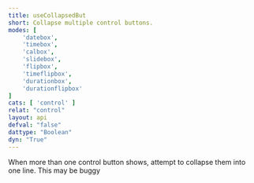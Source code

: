 ```yaml
---
title: useCollapsedBut
short: Collapse multiple control buttons.
modes: [
	'datebox',
	'timebox',
	'calbox',
	'slidebox',
	'flipbox',
	'timeflipbox',
	'durationbox',
	'durationflipbox'
]
cats: [ 'control' ]
relat: "control"
layout: api
defval: "false"
dattype: "Boolean"
dyn: "True"
---
```


When more than one control button shows, attempt to collapse them into one line.  This may be buggy


